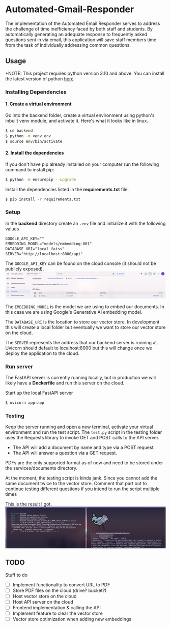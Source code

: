 # Automated-Gmail-Responder
The implementation of the Automated Email Responder serves to address the challenge of 
time inefficiency faced by both staff and students. By automatically generating an 
adequate response to frequently asked questions sent in via email, this application 
will save staff members time from the task of individually addressing common questions. 

## Usage
*NOTE: This project requires python version 3.10 and above. You can install the latest version of python [here](https://www.python.org/downloads/)
### Installing Dependencies
#### 1. Create a virtual environment
Go into the backend folder, create a virtual environment using python's inbuilt venv module, and activate it.
Here's what it looks like in linux.
```bash
$ cd backend
$ python -m venv env
$ source env/bin/activate
```

#### 2. Install the dependencies
If you don't have pip already installed on your computer run the following command to install pip:
```bash
$ python -m ensurepip --upgrade
```
Install the dependencies listed in the **requirements.txt** file.
```bash
$ pip install -r requirements.txt
```

### Setup
In the **backend** directory create an `.env` file and initialize it with the following values
```
GOOGLE_API_KEY=""
EMBEDDING_MODEL="models/embedding-001"
DATABASE_URI="local_faiss"
SERVER="http://localhost:8000/api"
```
The `GOOGLE_API_KEY` can be found on the cloud console (it should not be publicly exposed).
![google_api_key](google_api_key.png)

The `EMBEDDING_MODEL` is the model we are using to embed our documents.
In this case we are using Google's Generative AI embedding model.

The `DATABASE_URI` is the location to store our vector store. In development this will create a local folder but eventually we want to store our vector store on the cloud.

The `SERVER` represents the address that our backend server is running at. Uvicorn should default to localhost:8000 but this will change once we deploy the application to the cloud.


### Run server
The FastAPI server is currently running locally, but in production we will likely have a **Dockerfile** and run this server on the cloud.

Start up the local FastAPI server 
```bash
$ uvicorn app:app
```

### Testing
Keep the server running and open a new terminal, activate your virtual environment and run the test script.
The `test.py` script in the testing folder uses the Requests library to invoke GET and POST calls to the API server.

- The API will add a document by name and type via a POST request.
- The API will answer a question via a GET request.

PDFs are the only supported format as of now and need to be stored under the services/documents directory.

At the moment, the testing script is kinda jank. Since you cannot add the same document twice to the vector store. Comment that part out to continue testing different questions if you intend to run the script multiple times

This is the result I got.
![test_output](test_output.png)

## TODO
Stuff to do
- [ ] Implement functionality to convert URL to PDF
- [ ] Store PDF files on the cloud (drive? bucket?)
- [ ] Host vector store on the cloud
- [ ] Host API server on the cloud
- [ ] Frontend implementation & calling the API
- [ ] Implement feature to clear the vector store
- [ ] Vector store optimization when adding new embeddings
